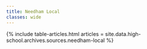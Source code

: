 ```yaml
---
title: Needham Local
classes: wide
---
```


{% include table-articles.html
  articles = site.data.high-school.archives.sources.needham-local %}
